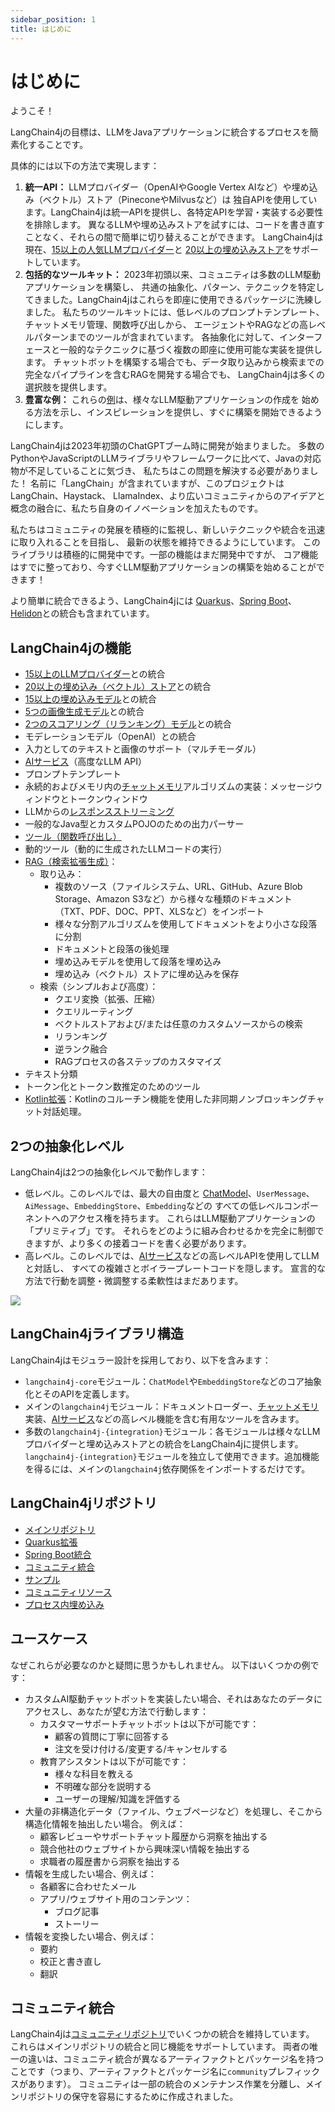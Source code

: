```yaml
---
sidebar_position: 1
title: はじめに
---
```


# はじめに

ようこそ！

LangChain4jの目標は、LLMをJavaアプリケーションに統合するプロセスを簡素化することです。

具体的には以下の方法で実現します：
1. **統一API：**
   LLMプロバイダー（OpenAIやGoogle Vertex AIなど）や埋め込み（ベクトル）ストア（PineconeやMilvusなど）は
   独自APIを使用しています。LangChain4jは統一APIを提供し、各特定APIを学習・実装する必要性を排除します。
   異なるLLMや埋め込みストアを試すには、コードを書き直すことなく、それらの間で簡単に切り替えることができます。
   LangChain4jは現在、[15以上の人気LLMプロバイダー](/integrations/language-models/)と
   [20以上の埋め込みストア](/integrations/embedding-stores/)をサポートしています。
2. **包括的なツールキット：**
   2023年初頭以来、コミュニティは多数のLLM駆動アプリケーションを構築し、
   共通の抽象化、パターン、テクニックを特定してきました。LangChain4jはこれらを即座に使用できるパッケージに洗練しました。
   私たちのツールキットには、低レベルのプロンプトテンプレート、チャットメモリ管理、関数呼び出しから、
   エージェントやRAGなどの高レベルパターンまでのツールが含まれています。
   各抽象化に対して、インターフェースと一般的なテクニックに基づく複数の即座に使用可能な実装を提供します。
   チャットボットを構築する場合でも、データ取り込みから検索までの完全なパイプラインを含むRAGを開発する場合でも、
   LangChain4jは多くの選択肢を提供します。
3. **豊富な例：**
   これらの[例](https://github.com/langchain4j/langchain4j-examples)は、様々なLLM駆動アプリケーションの作成を
   始める方法を示し、インスピレーションを提供し、すぐに構築を開始できるようにします。

LangChain4jは2023年初頭のChatGPTブーム時に開発が始まりました。
多数のPythonやJavaScriptのLLMライブラリやフレームワークに比べて、Javaの対応物が不足していることに気づき、
私たちはこの問題を解決する必要がありました！
名前に「LangChain」が含まれていますが、このプロジェクトはLangChain、Haystack、
LlamaIndex、より広いコミュニティからのアイデアと概念の融合に、私たち自身のイノベーションを加えたものです。

私たちはコミュニティの発展を積極的に監視し、新しいテクニックや統合を迅速に取り入れることを目指し、
最新の状態を維持できるようにしています。
このライブラリは積極的に開発中です。一部の機能はまだ開発中ですが、
コア機能はすでに整っており、今すぐLLM駆動アプリケーションの構築を始めることができます！

より簡単に統合できるよう、LangChain4jには
[Quarkus](/tutorials/quarkus-integration)、[Spring Boot](/tutorials/spring-boot-integration)、[Helidon](/tutorials/helidon-integration)との統合も含まれています。


## LangChain4jの機能
- [15以上のLLMプロバイダー](/integrations/language-models)との統合
- [20以上の埋め込み（ベクトル）ストア](/integrations/embedding-stores)との統合
- [15以上の埋め込みモデル](/category/embedding-models)との統合
- [5つの画像生成モデル](/category/image-models)との統合
- [2つのスコアリング（リランキング）モデル](/category/scoring-reranking-models)との統合
- モデレーションモデル（OpenAI）との統合
- 入力としてのテキストと画像のサポート（マルチモーダル）
- [AIサービス](/tutorials/ai-services)（高度なLLM API）
- プロンプトテンプレート
- 永続的およびメモリ内の[チャットメモリ](/tutorials/chat-memory)アルゴリズムの実装：メッセージウィンドウとトークンウィンドウ
- LLMからの[レスポンスストリーミング](/tutorials/response-streaming)
- 一般的なJava型とカスタムPOJOのための出力パーサー
- [ツール（関数呼び出し）](/tutorials/tools)
- 動的ツール（動的に生成されたLLMコードの実行）
- [RAG（検索拡張生成）](/tutorials/rag)：
  - 取り込み：
    - 複数のソース（ファイルシステム、URL、GitHub、Azure Blob Storage、Amazon S3など）から様々な種類のドキュメント（TXT、PDF、DOC、PPT、XLSなど）をインポート
    - 様々な分割アルゴリズムを使用してドキュメントをより小さな段落に分割
    - ドキュメントと段落の後処理
    - 埋め込みモデルを使用して段落を埋め込み
    - 埋め込み（ベクトル）ストアに埋め込みを保存
  - 検索（シンプルおよび高度）：
    - クエリ変換（拡張、圧縮）
    - クエリルーティング
    - ベクトルストアおよび/または任意のカスタムソースからの検索
    - リランキング
    - 逆ランク融合
    - RAGプロセスの各ステップのカスタマイズ
- テキスト分類
- トークン化とトークン数推定のためのツール
- [Kotlin拡張](/tutorials/kotlin)：Kotlinのコルーチン機能を使用した非同期ノンブロッキングチャット対話処理。

## 2つの抽象化レベル
LangChain4jは2つの抽象化レベルで動作します：
- 低レベル。このレベルでは、最大の自由度と
[ChatModel](/tutorials/chat-and-language-models)、`UserMessage`、`AiMessage`、`EmbeddingStore`、`Embedding`などの
すべての低レベルコンポーネントへのアクセス権を持ちます。
これらはLLM駆動アプリケーションの「プリミティブ」です。
それらをどのように組み合わせるかを完全に制御できますが、より多くの接着コードを書く必要があります。
- 高レベル。このレベルでは、[AIサービス](/tutorials/ai-services)などの高レベルAPIを使用してLLMと対話し、
すべての複雑さとボイラープレートコードを隠します。
宣言的な方法で行動を調整・微調整する柔軟性はまだあります。

[![](/img/langchain4j-components.png)](/intro)


## LangChain4jライブラリ構造
LangChain4jはモジュラー設計を採用しており、以下を含みます：
- `langchain4j-core`モジュール：`ChatModel`や`EmbeddingStore`などのコア抽象化とそのAPIを定義します。
- メインの`langchain4j`モジュール：ドキュメントローダー、[チャットメモリ](/tutorials/chat-memory)実装、[AIサービス](/tutorials/ai-services)などの高レベル機能を含む有用なツールを含みます。
- 多数の`langchain4j-{integration}`モジュール：各モジュールは様々なLLMプロバイダーと埋め込みストアとの統合をLangChain4jに提供します。
  `langchain4j-{integration}`モジュールを独立して使用できます。追加機能を得るには、メインの`langchain4j`依存関係をインポートするだけです。


## LangChain4jリポジトリ
- [メインリポジトリ](https://github.com/langchain4j/langchain4j)
- [Quarkus拡張](https://github.com/quarkiverse/quarkus-langchain4j)
- [Spring Boot統合](https://github.com/langchain4j/langchain4j-spring)
- [コミュニティ統合](https://github.com/langchain4j/langchain4j-community)
- [サンプル](https://github.com/langchain4j/langchain4j-examples)
- [コミュニティリソース](https://github.com/langchain4j/langchain4j-community-resources)
- [プロセス内埋め込み](https://github.com/langchain4j/langchain4j-embeddings)


## ユースケース
なぜこれらが必要なのかと疑問に思うかもしれません。
以下はいくつかの例です：

- カスタムAI駆動チャットボットを実装したい場合、それはあなたのデータにアクセスし、あなたが望む方法で行動します：
  - カスタマーサポートチャットボットは以下が可能です：
    - 顧客の質問に丁寧に回答する
    - 注文を受け付ける/変更する/キャンセルする
  - 教育アシスタントは以下が可能です：
    - 様々な科目を教える
    - 不明確な部分を説明する
    - ユーザーの理解/知識を評価する
- 大量の非構造化データ（ファイル、ウェブページなど）を処理し、そこから構造化情報を抽出したい場合。
  例えば：
  - 顧客レビューやサポートチャット履歴から洞察を抽出する
  - 競合他社のウェブサイトから興味深い情報を抽出する
  - 求職者の履歴書から洞察を抽出する
- 情報を生成したい場合、例えば：
  - 各顧客に合わせたメール
  - アプリ/ウェブサイト用のコンテンツ：
    - ブログ記事
    - ストーリー
- 情報を変換したい場合、例えば：
  - 要約
  - 校正と書き直し
  - 翻訳

## コミュニティ統合
LangChain4jは[コミュニティリポジトリ](https://github.com/langchain4j/langchain4j-community)でいくつかの統合を維持しています。
これらはメインリポジトリの統合と同じ機能をサポートしています。
両者の唯一の違いは、コミュニティ統合が異なるアーティファクトとパッケージ名を持つことです（つまり、アーティファクトとパッケージ名に`community`プレフィックスがあります）。
コミュニティは一部の統合のメンテナンス作業を分離し、メインリポジトリの保守を容易にするために作成されました。
